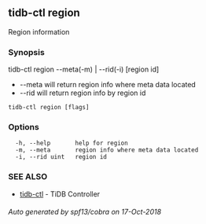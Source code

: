 ## tidb-ctl region

Region information

### Synopsis


tidb-ctl region --meta(-m) | --rid(-i) [region id]
* --meta will return region info where meta data located
* --rid will return region info by region id

```
tidb-ctl region [flags]
```

### Options

```
  -h, --help       help for region
  -m, --meta       region info where meta data located
  -i, --rid uint   region id
```

### SEE ALSO
* [tidb-ctl](tidb-ctl.md)	 - TiDB Controller

###### Auto generated by spf13/cobra on 17-Oct-2018
